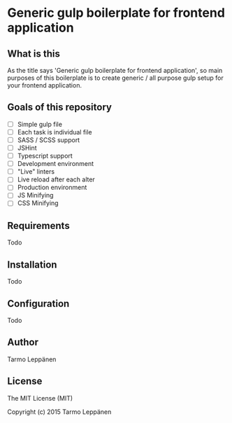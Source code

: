 # Generic gulp boilerplate for frontend application

## What is this
As the title says 'Generic gulp boilerplate for frontend application', so main purposes of this boilerplate is to 
create generic / all purpose gulp setup for your frontend application.

## Goals of this repository
- [ ] Simple gulp file
- [ ] Each task is individual file
- [ ] SASS / SCSS support
- [ ] JSHint
- [ ] Typescript support
- [ ] Development environment
 - [ ] "Live" linters
 - [ ] Live reload after each alter
- [ ] Production environment
 - [ ] JS Minifying
 - [ ] CSS Minifying

## Requirements
Todo

## Installation
Todo

## Configuration
Todo

## Author
Tarmo Leppänen

## License
The MIT License (MIT)

Copyright (c) 2015 Tarmo Leppänen